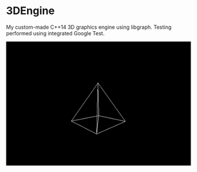 # 3DEngine
My custom-made C++14 3D graphics engine using libgraph.
Testing performed using integrated Google Test.

![](https://github.com/daisp/3DEngine/blob/master/GIFs/demo1.gif)
